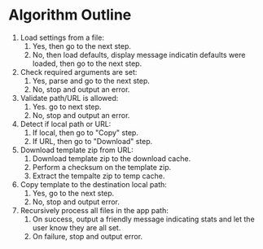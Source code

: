 
# Algorithm Outline

1. Load settings from a file:
   1. Yes, then go to the next step.
   2. No, then load defaults, display message indicatin defaults were loaded, 
      then go to the next step.
2. Check required arguments are set:
   1. Yes, parse and go to the next step.
   2. No, stop and output an error.
3. Validate path/URL is allowed:
   1. Yes. go to next step.
   2. No, stop and output an error.
4. Detect if local path or URL:
   1. If local, then go to "Copy" step.
   2. If URL, then go to "Download" step.
5. Download template zip from URL:
   1. Download template zip to the download cache.
   2. Perform a checksum on the template zip.
   2. Extract the tempalte zip to temp cache.
6. Copy template to the destination local path:
   1. Yes, go to the next step.
   2. No, stop and output error.
7. Recursively process all files in the app path:
   1. On success, output a friendly message indicating stats and let the user know they are all set.
   2. On failure, stop and output error.
